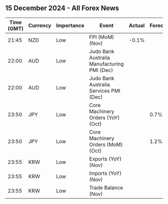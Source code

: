 ## 15 December 2024 - All Forex News

| Time (GMT) | Currency | Importance | Event | Actual | Forecast | Previous |
|------|----------|------------|-------|--------|----------|----------|
| 21:45 | NZD | Low | FPI (MoM) (Nov) | -0.1% |  | -0.9% |
| 22:00 | AUD | Low | Judo Bank Australia Manufacturing PMI (Dec) |  |  | 49.4 |
| 22:00 | AUD | Low | Judo Bank Australia Services PMI (Dec) |  |  | 50.5 |
| 23:50 | JPY | Low | Core Machinery Orders (YoY) (Oct) |  | 0.7% | -4.8% |
| 23:50 | JPY | Low | Core Machinery Orders (MoM) (Oct) |  | 1.2% | -0.7% |
| 23:55 | KRW | Low | Exports (YoY) (Nov) |  |  | 1.4% |
| 23:55 | KRW | Low | Imports (YoY) (Nov) |  |  | -2.4% |
| 23:55 | KRW | Low | Trade Balance (Nov) |  |  | 5.61B |

